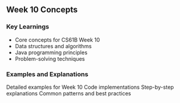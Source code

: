 ## Week 10 Concepts

### Key Learnings
- Core concepts for CS61B Week 10
- Data structures and algorithms
- Java programming principles
- Problem-solving techniques

### Examples and Explanations
Detailed examples for Week 10
Code implementations
Step-by-step explanations
Common patterns and best practices